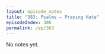 ```yaml
---
layout: episode_notes
title: "383: Psalms — Praying Hate"
episodeIndex: 386
permalink: /ep/383
---
```

No notes yet.
